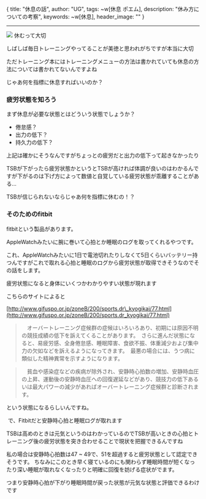 {
  title: "休息の話",
  author: "UG",
  tags: ~w[休息 ポエム],
  description: "休み方についての考察",
  keywords: ~w[休息],
  header_image: ""
}

---
[![](https://2.bp.blogspot.com/-fGZWi_VYOpM/XWo-Y9Huk-I/AAAAAAAABjU/DSJhTHJNewQSmuI4TzYrdwqbPmLArV3kACK4BGAYYCw/s320/801-sleep.jpg)](http://2.bp.blogspot.com/-fGZWi_VYOpM/XWo-Y9Huk-I/AAAAAAAABjU/DSJhTHJNewQSmuI4TzYrdwqbPmLArV3kACK4BGAYYCw/s1600/801-sleep.jpg)
休むって大切

しばしば毎日トレーニングやってることが美徳と思われがちですが本当に大切

ただトレーニング本にはトレーニングメニューの方法は書かれていても休息の方法については書かれてないんですよね

じゃあ何を指標に休息すればいいのか？



### 疲労状態を知ろう

まず休息が必要な状態とはどういう状態でしょうか？



- 倦怠感？
- 出力の低下？
- 持久力の低下？



上記は確かにそうなんですがちょっとの疲労だと出力の低下って起きなかったり



TSBが下がったら疲労状態かというとTSBが高ければ体調が良いのはわかるんですが下がるのは下げ方によって数値と自覚している疲労状態が乖離することがある...



TSBが信じられないならじゃあ何を指標に休むの！？





### そのためのfitbit

fitbitという製品があります。



AppleWatchみたいに腕に巻いて心拍とか睡眠のログを取ってくれるやつです。



これ、AppleWatchみたいに1日で電池切れたりしなくて5日くらいバッテリー持つんですがこれで取れる心拍と睡眠のログから疲労状態が取得できそうなのでその話をします。



疲労状態になると身体にいくつかわかりやすい状態が現れます



こちらのサイトによると

[http://www.gifuspo.or.jp/zoneB/200/sports.dr\_kyogikai/77.html](http://www.gifuspo.or.jp/zoneB/200/sports.dr_kyogikai/77.html)

> 　オーバートレーニング症候群の症候はいろいろあり、初期には原因不明の競技成績の低下を訴えてくることがあります。　さらに進んだ状態になると、易疲労感、全身倦怠感、睡眠障害、食欲不振、体重減少および集中力の欠如などを訴えるようになってきます。　最悪の場合には、うつ病に類似した精神異常を示すようになります。

> 　貧血や感染症などの疾病が除外され、安静時心拍数の増加、安静時血圧の上昇、運動後の安静時血圧への回復遅延などがあり、競技力の低下あるいは最大パワーの減少があればオーバートレーニング症候群と診断されます。



という状態になるらしいんですね。

&nbsp;で、Fitbitだと安静時心拍と睡眠ログが取れます

TSBは高めのときは元気というのはわかっているのでTSBが高いときの心拍とトレーニング後の疲労状態を突き合わせることで現状を把握できるんですね

私の場合は安静時心拍数は47 ~ 49で、51を超過すると疲労状態として認定できそうです。
ちなみにこのとき早く寝ているのにも関わらず睡眠時間が短くなったり深い睡眠が取れなくなったりと明確に回復を妨げる症状がでます。

つまり安静時心拍が下がり睡眠時間が戻った状態が元気な状態と評価できるわけです

